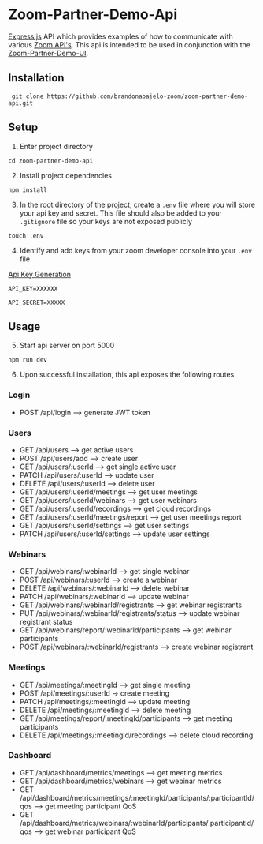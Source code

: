 # Zoom-Partner-Demo-Api

[Express.js](https://expressjs.com/) API which provides examples of how to communicate with various [Zoom API's](https://marketplace.zoom.us/docs/api-reference/zoom-api). This api is intended to be used in conjunction with the [Zoom-Partner-Demo-UI](https://github.com/brandonabajelo-zoom/zoom-partner-demo-ui).

## Installation

` git clone https://github.com/brandonabajelo-zoom/zoom-partner-demo-api.git`

## Setup

1. Enter project directory

`cd zoom-partner-demo-api`

2. Install project dependencies

`npm install`

3. In the root directory of the project, create a `.env` file where you will store your api key and secret. This file should also be added to your `.gitignore` file so your keys are not exposed publicly

`touch .env`

4. Identify and add keys from your zoom developer console into your `.env` file

[Api Key Generation](https://marketplace.zoom.us/develop/create)

`API_KEY=XXXXXX`

`API_SECRET=XXXXX`


## Usage

5. Start api server on port 5000

`npm run dev`

6. Upon successful installation, this api exposes the following routes


 ### __Login__
 *    POST    /api/login --> generate JWT token
 
 ### __Users__
 *    GET     /api/users --> get active users
 *    POST    /api/users/add --> create user
 *    GET     /api/users/:userId --> get single active user
 *    PATCH   /api/users/:userId --> update user
 *    DELETE  /api/users/:userId --> delete user
 *    GET     /api/users/:userId/meetings --> get user meetings
 *    GET     /api/users/:userId/webinars --> get user webinars
 *    GET     /api/users/:userId/recordings --> get cloud recordings
 *    GET     /api/users/:userId/meetings/report --> get user meetings report
 *    GET     /api/users/:userId/settings --> get user settings
 *    PATCH   /api/users/:userId/settings --> update user settings
 
 ### __Webinars__
 *    GET     /api/webinars/:webinarId --> get single webinar
 *    POST    /api/webinars/:userId --> create a webinar
 *    DELETE  /api/webinars/:webinarId --> delete webinar
 *    PATCH   /api/webinars/:webinarId --> update webinar
 *    GET     /api/webinars/:webinarId/registrants --> get webinar registrants
 *    PUT     /api/webinars/:webinarId/registrants/status --> update webinar registrant status
 *    GET     /api/webinars/report/:webinarId/participants --> get webinar participants
 *    POST    /api/webinars/:webinarId/registrants --> create webinar registrant
 
 ###  __Meetings__
 *    GET     /api/meetings/:meetingId --> get single meeting
 *    POST    /api/meetings/:userId -> create meeting
 *    PATCH   /api/meetings/:meetingId --> update meeting
 *    DELETE  /api/meetings/:meetingId --> delete meeting
 *    GET     /api/meetings/report/:meetingId/participants --> get meeting participants
 *    DELETE  /api/meetings/:meetingId/recordings --> delete cloud recording

 ###  __Dashboard__
 *    GET     /api/dashboard/metrics/meetings --> get meeting metrics
 *    GET     /api/dashboard/metrics/webinars --> get webinar metrics
 *    GET     /api/dashboard/metrics/meetings/:meetingId/participants/:participantId/qos --> get meeting participant QoS
 *    GET     /api/dashboard/metrics/webinars/:webinarId/participants/:participantId/qos --> get webinar participant QoS
